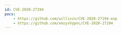```yaml
---
id: CVE-2020-27194
pocs:
    - https://github.com/willinin/CVE-2020-27194-exp
    - https://github.com/xmzyshypnc/CVE-2020-27194
---
```

